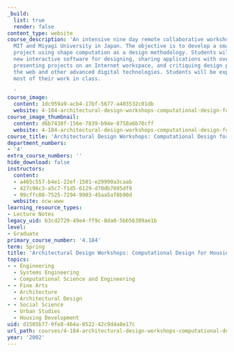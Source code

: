 ```yaml
---
_build:
  list: true
  render: false
content_type: website
course_description: 'An intensive nine day remote collaborative workshop involving
  MIT and Miyagi University in Japan. The objective is to develop a small housing
  project using shape computation as a design methodology. Students will use and test
  new interactive software for designing, sharing applications with overseas partners,
  presenting projects on an Internet workspace, and critiquing design proposals through
  the web and other advanced digital technologies. Students will be expected to do
  most of their work in class.

  '
course_image:
  content: 1dc959a9-acb4-17bf-5677-a403532c01db
  website: 4-184-architectural-design-workshops-computational-design-for-housing-spring-2002
course_image_thumbnail:
  content: d6b7438f-156e-7839-b94e-8758a6b70cff
  website: 4-184-architectural-design-workshops-computational-design-for-housing-spring-2002
course_title: 'Architectural Design Workshops: Computational Design for Housing'
department_numbers:
- '4'
extra_course_numbers: ''
hide_download: false
instructors:
  content:
  - a465c557-b4e1-22ef-1501-e29990a3caab
  - 427c96c3-a5c7-f1d5-6129-d70db7695df9
  - 99cffc08-7525-7294-9903-45aa5af8b90d
  website: ocw-www
learning_resource_types:
- Lecture Notes
legacy_uid: b3cd2729-49e4-ff9c-8da0-5bb56309ae1b
level:
- Graduate
primary_course_number: '4.184'
term: Spring
title: 'Architectural Design Workshops: Computational Design for Housing'
topics:
- - Engineering
  - Systems Engineering
  - Computational Science and Engineering
- - Fine Arts
  - Architecture
  - Architectural Design
- - Social Science
  - Urban Studies
  - Housing Development
uid: d1505b77-9fe8-464a-8522-42c9d4a8e17c
url_path: courses/4-184-architectural-design-workshops-computational-design-for-housing-spring-2002
year: '2002'
---
```

